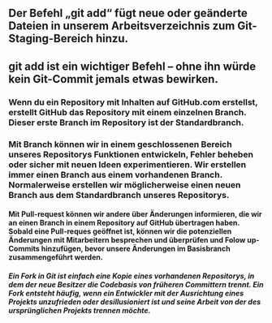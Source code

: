 ## Der Befehl „git add“ fügt neue oder geänderte Dateien in unserem Arbeitsverzeichnis zum Git-Staging-Bereich hinzu. 
## git add ist ein wichtiger Befehl – ohne ihn würde kein Git-Commit jemals etwas bewirken.
### Wenn du ein Repository mit Inhalten auf GitHub.com erstellst, erstellt GitHub das Repository mit einem einzelnen Branch. Dieser erste Branch im Repository ist der Standardbranch.

### Mit Branch können wir in einem geschlossenen Bereich unseres Repositorys Funktionen entwickeln, Fehler beheben oder sicher mit neuen Ideen experimentieren. Wir erstellen immer einen Branch aus einem vorhandenen Branch. Normalerweise erstellen wir möglicherweise einen neuen Branch aus dem Standardbranch unseres Repositorys.

#### Mit Pull-request können wir andere über Änderungen informieren, die wir an einen Branch in einem Repository auf GitHub übertragen haben. Sobald eine Pull-reques geöffnet ist, können wir die potenziellen Änderungen mit Mitarbeitern besprechen und überprüfen und Folow up-Commits hinzufügen, bevor unsere Änderungen im Basisbranch zusammengeführt werden.

##### Ein Fork in Git ist einfach eine Kopie eines vorhandenen Repositorys, in dem der neue Besitzer die Codebasis von früheren Committern trennt. Ein Fork entsteht häufig, wenn ein Entwickler mit der Ausrichtung eines Projekts unzufrieden oder desillusioniert ist und seine Arbeit von der des ursprünglichen Projekts trennen möchte.